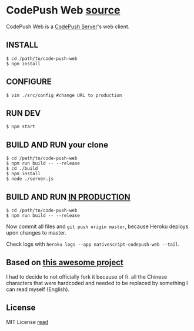 # CodePush Web [source](https://github.com/EddyVerbruggen/code-push-web)

CodePush Web is a [CodePush Server](https://github.com/EddyVerbruggen/code-push-server)'s web client.

## INSTALL

```shell
$ cd /path/to/code-push-web
$ npm install
```

## CONFIGURE

``` shell
$ vim ./src/config #change URL to production
```

## RUN DEV

```shell
$ npm start
```

## BUILD AND RUN your clone

```shell
$ cd /path/to/code-push-web
$ npm run build -- --release
$ cd ./build
$ npm install
$ node ./server.js
```

## BUILD AND RUN [IN PRODUCTION](https://nativescript-codepush-web.herokuapp.com)

```shell
$ cd /path/to/code-push-web
$ npm run build -- --release
```

Now commit all files and `git push origin master`, because Heroku deploys upon changes to master.

Check logs with `heroku logs --app nativescript-codepush-web --tail`.

## Based on [this awesome project](https://github.com/lisong/code-push-web)
I had to decide to not officially fork it because of fi. all the Chinese characters
that were hardcoded and needed to be replaced by something I can read myself (English).

## License
MIT License [read](https://github.com/EddyVerbruggen/code-push-web/blob/master/LICENSE.txt)
